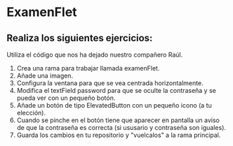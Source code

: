 # ExamenFlet

## Realiza los siguientes ejercicios:

Utiliza el código que nos ha dejado nuestro compañero Raúl. 

1. Crea una rama para trabajar llamada examenFlet.
2. Añade una imagen.
3. Configura la ventana para que se vea centrada horizontalmente.
4. Modifica el textField password para que se oculte la contraseña y se pueda ver con un pequeño botón.
5. Añade un botón de tipo ElevatedButton con un pequeño icono (a tu elección).
6. Cuando se pinche en el botón tiene que aparecer en pantalla un aviso de que la contraseña es correcta (si ususario y contraseña son iguales).
7. Guarda los cambios en tu repositorio y "vuelcalos" a la rama principal.

